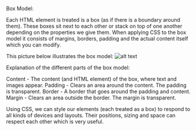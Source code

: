 
Box Model:

Each HTML element is treated is a box (as if there is a boundary around them). These boxes sit next to each other or stack on top of one another depending on the properties we give them.
When applying CSS to the box model it consists of margins, borders, padding and the actual content itself which you can modify.

This picture below illustrates the box model:
![alt text](https://ibb.co/0sR7ZRn)

Explanation of the different parts of the box model:

Content - The content (and HTML element) of the box, where text and images appear.
Padding - Clears an area around the content. The padding is transparent.
Border - A border that goes around the padding and content.
Margin - Clears an area outside the border. The margin is transparent.

Using CSS, we can style our elements (each treated as a box) to respond to all kinds of devices and layouts. Their positions, sizing and space can respect each other which is very useful.